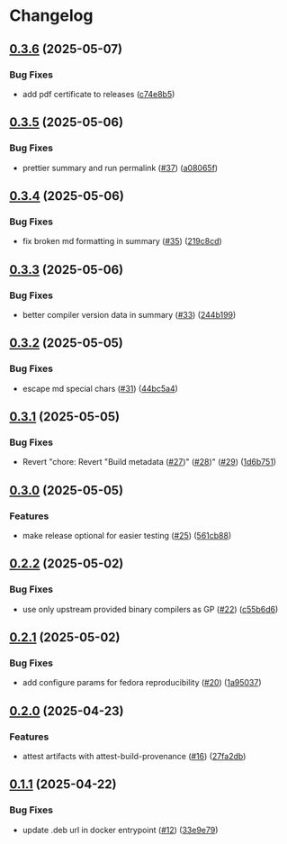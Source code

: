 # Changelog

## [0.3.6](https://github.com/chains-project/ddc4cd/compare/v0.3.5...v0.3.6) (2025-05-07)


### Bug Fixes

* add pdf certificate to releases ([c74e8b5](https://github.com/chains-project/ddc4cd/commit/c74e8b5215fe7a8af79edec7b74bc25f338cafde))

## [0.3.5](https://github.com/chains-project/ddc4cd/compare/v0.3.4...v0.3.5) (2025-05-06)


### Bug Fixes

* prettier summary and run permalink ([#37](https://github.com/chains-project/ddc4cd/issues/37)) ([a08065f](https://github.com/chains-project/ddc4cd/commit/a08065f83191664bcd974532eaf794a6af0ec922))

## [0.3.4](https://github.com/chains-project/ddc4cd/compare/v0.3.3...v0.3.4) (2025-05-06)


### Bug Fixes

* fix broken md formatting in summary ([#35](https://github.com/chains-project/ddc4cd/issues/35)) ([219c8cd](https://github.com/chains-project/ddc4cd/commit/219c8cd95622ee7fe1db99c3430be81d4dc0e80e))

## [0.3.3](https://github.com/chains-project/ddc4cd/compare/v0.3.2...v0.3.3) (2025-05-06)


### Bug Fixes

* better compiler version data in summary ([#33](https://github.com/chains-project/ddc4cd/issues/33)) ([244b199](https://github.com/chains-project/ddc4cd/commit/244b19995da5cb2ac1abd17b6c6fe8ddebf26d93))

## [0.3.2](https://github.com/chains-project/ddc4cd/compare/v0.3.1...v0.3.2) (2025-05-05)


### Bug Fixes

* escape md special chars ([#31](https://github.com/chains-project/ddc4cd/issues/31)) ([44bc5a4](https://github.com/chains-project/ddc4cd/commit/44bc5a42bd5d2d9f11e5ff4242ba20cfe59ef95e))

## [0.3.1](https://github.com/chains-project/ddc4cd/compare/v0.3.0...v0.3.1) (2025-05-05)


### Bug Fixes

* Revert "chore: Revert "Build metadata ([#27](https://github.com/chains-project/ddc4cd/issues/27))" ([#28](https://github.com/chains-project/ddc4cd/issues/28))" ([#29](https://github.com/chains-project/ddc4cd/issues/29)) ([1d6b751](https://github.com/chains-project/ddc4cd/commit/1d6b7516c07f6d14cf09aca5ea4a9984f2e5b067))

## [0.3.0](https://github.com/chains-project/ddc4cd/compare/v0.2.2...v0.3.0) (2025-05-05)


### Features

* make release optional for easier testing ([#25](https://github.com/chains-project/ddc4cd/issues/25)) ([561cb88](https://github.com/chains-project/ddc4cd/commit/561cb88d374a6ad3fa750f5dc8a0d955a49da24e))

## [0.2.2](https://github.com/chains-project/ddc4cd/compare/v0.2.1...v0.2.2) (2025-05-02)


### Bug Fixes

* use only upstream provided binary compilers as GP ([#22](https://github.com/chains-project/ddc4cd/issues/22)) ([c55b6d6](https://github.com/chains-project/ddc4cd/commit/c55b6d652e2e833a1c170d91fd456d79c8149898))

## [0.2.1](https://github.com/chains-project/ddc4cd/compare/v0.2.0...v0.2.1) (2025-05-02)


### Bug Fixes

* add configure params for fedora reproducibility ([#20](https://github.com/chains-project/ddc4cd/issues/20)) ([1a95037](https://github.com/chains-project/ddc4cd/commit/1a950379062c75354b96e54119295358923c3612))

## [0.2.0](https://github.com/chains-project/ddc4cd/compare/v0.1.1...v0.2.0) (2025-04-23)


### Features

* attest artifacts with attest-build-provenance ([#16](https://github.com/chains-project/ddc4cd/issues/16)) ([27fa2db](https://github.com/chains-project/ddc4cd/commit/27fa2dbb459893e13fc758d52d99042f646fc1fc))

## [0.1.1](https://github.com/chains-project/ddc4cd/compare/v0.1.0...v0.1.1) (2025-04-22)


### Bug Fixes

* update .deb url in docker entrypoint ([#12](https://github.com/chains-project/ddc4cd/issues/12)) ([33e9e79](https://github.com/chains-project/ddc4cd/commit/33e9e79e44f4e513eba07bae3cf5da0682d965d5))
